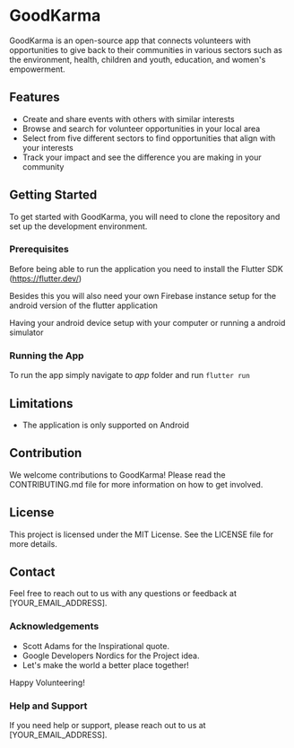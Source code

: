 # GoodKarma
GoodKarma is an open-source app that connects volunteers with opportunities to give back to their communities in various sectors such as the environment, health, children and youth, education, and women's empowerment.

## Features
- Create and share events with others with similar interests
- Browse and search for volunteer opportunities in your local area
- Select from five different sectors to find opportunities that align with your interests
- Track your impact and see the difference you are making in your community

## Getting Started
To get started with GoodKarma, you will need to clone the repository and set up the development environment.

### Prerequisites
Before being able to run the application you need to install the Flutter SDK (https://flutter.dev/)

Besides this you will also need your own Firebase instance setup for the android version of the flutter application

Having your android device setup with your computer or running a android simulator

### Running the App
To run the app simply navigate to *app* folder and run `flutter run`

## Limitations
- The application is only supported on Android

## Contribution
We welcome contributions to GoodKarma! Please read the CONTRIBUTING.md file for more information on how to get involved.

## License
This project is licensed under the MIT License. See the LICENSE file for more details.

## Contact
Feel free to reach out to us with any questions or feedback at [YOUR_EMAIL_ADDRESS].

### Acknowledgements
- Scott Adams for the Inspirational quote.
- Google Developers Nordics for the Project idea.
- Let's make the world a better place together!

Happy Volunteering!

### Help and Support
If you need help or support, please reach out to us at [YOUR_EMAIL_ADDRESS].
